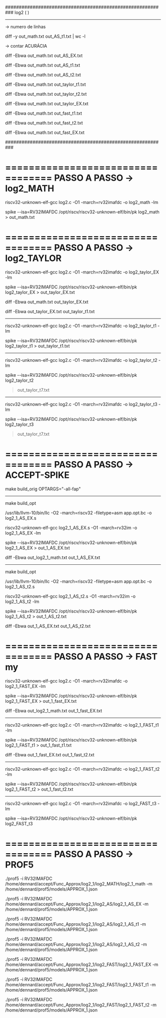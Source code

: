 ###########################################################
log2 (  )

****************
-> numero de linhas

diff -y  out_math.txt out_AS_t1.txt | wc -l

-> contar ACURÁCIA

diff -Ebwa out_math.txt out_AS_EX.txt

diff -Ebwa out_math.txt out_AS_t1.txt

diff -Ebwa out_math.txt out_AS_t2.txt

diff -Ebwa out_math.txt out_taylor_t1.txt

diff -Ebwa out_math.txt out_taylor_t2.txt

diff -Ebwa out_math.txt out_taylor_EX.txt

diff -Ebwa out_math.txt out_fast_t1.txt

diff -Ebwa out_math.txt out_fast_t2.txt

diff -Ebwa out_math.txt out_fast_EX.txt

###########################################################

==================================
PASSO A PASSO  -> log2_MATH
==================================

riscv32-unknown-elf-gcc log2.c -O1 -march=rv32imafdc -o log2_math -lm 

spike --isa=RV32IMAFDC /opt/riscv/riscv32-unknown-elf/bin/pk log2_math > out_math.txt

==================================
PASSO A PASSO  -> log2_TAYLOR
==================================

riscv32-unknown-elf-gcc log2.c -O1 -march=rv32imafdc -o log2_taylor_EX -lm 

spike --isa=RV32IMAFDC /opt/riscv/riscv32-unknown-elf/bin/pk log2_taylor_EX > out_taylor_EX.txt

diff -Ebwa out_math.txt out_taylor_EX.txt

diff -Ebwa out_taylor_EX.txt out_taylor_t1.txt

**********
riscv32-unknown-elf-gcc log2.c -O1 -march=rv32imafdc -o log2_taylor_t1 -lm 

spike --isa=RV32IMAFDC /opt/riscv/riscv32-unknown-elf/bin/pk log2_taylor_t1 > out_taylor_t1.txt

**********
riscv32-unknown-elf-gcc log2.c -O1 -march=rv32imafdc -o log2_taylor_t2 -lm 

spike --isa=RV32IMAFDC /opt/riscv/riscv32-unknown-elf/bin/pk log2_taylor_t2

 > out_taylor_t7.txt

**********
riscv32-unknown-elf-gcc log2.c -O1 -march=rv32imafdc -o log2_taylor_t3 -lm 

spike --isa=RV32IMAFDC /opt/riscv/riscv32-unknown-elf/bin/pk log2_taylor_t3

 > out_taylor_t7.txt


==================================
PASSO A PASSO  -> ACCEPT-SPIKE
==================================

make build_orig OPTARGS="-all-fap"

****************
make build_opt

/usr/lib/llvm-10/bin/llc  -O2  -march=riscv32 -filetype=asm app.opt.bc -o log2_1_AS_EX.s

riscv32-unknown-elf-gcc log2_1_AS_EX.s -O1 -march=rv32im -o log2_1_AS_EX -lm 

spike --isa=RV32IMAFDC /opt/riscv/riscv32-unknown-elf/bin/pk log2_1_AS_EX > out_1_AS_EX.txt

diff -Ebwa out_log2_1_math.txt out_1_AS_EX.txt

*******************
make build_opt

/usr/lib/llvm-10/bin/llc  -O2  -march=riscv32 -filetype=asm app.opt.bc -o log2_1_AS_t2.s

riscv32-unknown-elf-gcc log2_1_AS_t2.s -O1 -march=rv32im -o log2_1_AS_t2 -lm 

spike --isa=RV32IMAFDC /opt/riscv/riscv32-unknown-elf/bin/pk log2_1_AS_t2 > out_1_AS_t2.txt

diff -Ebwa out_1_AS_EX.txt out_1_AS_t2.txt

==================================
PASSO A PASSO  -> FAST my
==================================
riscv32-unknown-elf-gcc log2.c -O1 -march=rv32imafdc -o log2_1_FAST_EX -lm 

spike --isa=RV32IMAFDC /opt/riscv/riscv32-unknown-elf/bin/pk log2_1_FAST_EX > out_1_fast_EX.txt

diff -Ebwa out_log2_1_math.txt out_1_fast_EX.txt

**********
riscv32-unknown-elf-gcc log2.c -O1 -march=rv32imafdc -o log2_1_FAST_t1 -lm 

spike --isa=RV32IMAFDC /opt/riscv/riscv32-unknown-elf/bin/pk log2_1_FAST_t1 > out_1_fast_t1.txt

diff -Ebwa out_1_fast_EX.txt out_1_fast_t2.txt

**********
riscv32-unknown-elf-gcc log2.c -O1 -march=rv32imafdc -o log2_1_FAST_t2 -lm 

spike --isa=RV32IMAFDC /opt/riscv/riscv32-unknown-elf/bin/pk log2_1_FAST_t2 > out_1_fast_t2.txt

**********
riscv32-unknown-elf-gcc log2.c -O1 -march=rv32imafdc -o log2_FAST_t3 -lm 

spike --isa=RV32IMAFDC /opt/riscv/riscv32-unknown-elf/bin/pk log2_FAST_t3 

==================================
PASSO A PASSO  -> PROF5
==================================
./prof5 -i RV32IMAFDC /home/dennard/accept/Func_Approx/log2_1/log2_MATH/log2_1_math -m /home/dennard/prof5/models/APPROX_1.json

./prof5 -i RV32IMAFDC /home/dennard/accept/Func_Approx/log2_1/log2_AS/log2_1_AS_EX -m /home/dennard/prof5/models/APPROX_1.json

./prof5 -i RV32IMAFDC /home/dennard/accept/Func_Approx/log2_1/log2_AS/log2_1_AS_t1 -m /home/dennard/prof5/models/APPROX_1.json

./prof5 -i RV32IMAFDC /home/dennard/accept/Func_Approx/log2_1/log2_AS/log2_1_AS_t2 -m /home/dennard/prof5/models/APPROX_1.json

./prof5 -i RV32IMAFDC /home/dennard/accept/Func_Approx/log2_1/log2_FAST/log2_1_FAST_EX -m /home/dennard/prof5/models/APPROX_1.json

./prof5 -i RV32IMAFDC /home/dennard/accept/Func_Approx/log2_1/log2_FAST/log2_1_FAST_t1 -m /home/dennard/prof5/models/APPROX_1.json

./prof5 -i RV32IMAFDC /home/dennard/accept/Func_Approx/log2_1/log2_FAST/log2_1_FAST_t2 -m /home/dennard/prof5/models/APPROX_1.json


